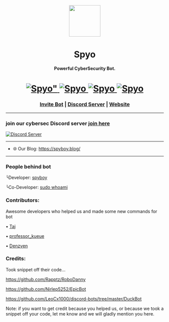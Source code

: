 <h2 align="center">
  <img src="https://cdn.discordapp.com/avatars/877644741339144244/bcb8e0ac84d5042181f1baf34189b797.png?size=1024" height='100px' width='100px'>
</h2>

<h1 align="center">Spyo</h1>
<h4 align="center">Powerful CyberSecurity Bot.</h4>

<h1 align="center">
  <a href="https://top.gg/bot/877644741339144244">
      <img src="https://top.gg/api/widget/status/877644741339144244.svg" alt=Spyo" />
  </a>
  <a href="https://top.gg/bot/751100444188737617">
      <img src="https://top.gg/api/widget/servers/877644741339144244.svg" alt="Spyo" />
  </a>
  <a href="https://top.gg/bot/751100444188737617">
      <img src="https://top.gg/api/widget/upvotes/877644741339144244.svg" alt="Spyo" />
  </a>
  <a href="https://top.gg/bot/751100444188737617">
      <img src="https://top.gg/api/widget/owner/877644741339144244.svg" alt="Spyo" />
  </a>
</h1>

<!-- <h1 align="center">This is coming soon™ <img src="https://cdn.discordapp.com/emojis/458404644268539905.gif?v=1" height="25px"></h1> -->

<h3 align="center"><a href="https://discord.com/oauth2/authorize?client_id=877644741339144244&permissions=1241178832081&scope=bot">Invite Bot</a> | <a href="https://discord.gg/ZChEmMwE8d">Discord Server</a> | <a href="https://spyboy.in">Website</a></h3>


---

### join our cybersec Discord server [join here](https://discord.gg/ZChEmMwE8d)
[![Discord Server](https://discord.com/api/guilds/726495265330298973/embed.png)](https://discord.gg/ZChEmMwE8d)

---

- 🌐 Our Blog: https://spyboy.blog/

---
### People behind bot

╰Developer: [spyboy](https://discord.com/users/783880179671367712)

╰Co-Developer: [sudo whoami](https://discord.com/users/729429813726543975)

### Contributors:

Awesome developers who helped us and made some new commands for bot

• [Taj](https://discord.com/users/716144986797899807)

• [professor_kueue](https://discord.com/users/811988284996976672)

• [Denzven](https://discord.com/users/530395525179244557)

### Credits:

Took snippet off their code...

https://github.com/Rapptz/RoboDanny

https://github.com/Nirlep5252/EpicBot

https://github.com/LeoCx1000/discord-bots/tree/master/DuckBot

Note: if you want to get credit because you helped us, or because we took a snippet off your code, let me know and we will gladly mention you here.
